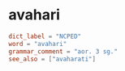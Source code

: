 # avahari

``` toml
dict_label = "NCPED"
word = "avahari"
grammar_comment = "aor. 3 sg."
see_also = ["avaharati"]
```

